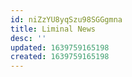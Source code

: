 ```yaml
---
id: niZzYU8yqSzu98SGGgmna
title: Liminal News
desc: ''
updated: 1639759165198
created: 1639759165198
---
```


